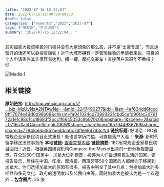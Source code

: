 ```yaml
---
title: "2022-07-16 12:22:04"
date: 2022-07-16T11:00:00+08:00
draft: false
categories: ["moments","2022","2022-07"]
tags: ["朋友圈","生活记录"]
summary: "2022-07-16 12:22:04..."
---
```


其实加拿大投资移民的门槛并没有大家想象的那么高，并不是“土豪专属”，而且运营好的话还可以靠投资赚钱！对于大城市拥有一定管理经验的申请者来说，项目的个人申请条件其实很容易达到。搏一搏，摩托变豪车！直接落户温哥华不香吗？😏

![Media 1](/Moments/photos/2022-07-16/202207161222040.jpg)

## 相关链接

**原始链接:** http://mp.weixin.qq.com/s?__biz=MzUyNzA2NTAwNg==&mid=2247490277&idx=1&sn=4ef634dd6fccc9ff17074e49d0d98b68&chksm=fa041024cd73993221cbd5cefd96fac3079172a1e1c98d1cc18683f2bcc1f66c5053c9b070c0&mpshare=1&scene=2&srcid=0716UXahD4ncpfkLghlcGBtW&sharer_sharetime=1657944936769&sharer_shareid=77848a6b3852ae4dcb6c74ffee84743c#rd
**链接标题:** 好消息：BC省常规企业家移民项目正式重启！低语言学历门槛，可直接落户大温！
**来源:** 新时代留学移民法律事务所
**本地链接:** [查看完整内容](/link_content/2022/07/2022-07-16-1/link_content/)
**链接摘要:** 1BC省常规企业家移民项目回归！近日，根据英国研究机构Compare the Market出具的一份分析报告显示，在全球50个国家中，加拿大位列榜首，被评为人们最想移民生活的国家。该报告显示，居住在中国、印度、摩洛哥、西班牙等50个国家的人都倾向于移民到加拿大。他们选择加拿大的原因有很多，报告中列举了其中几点：包括加拿大的多样性和多元文化、政府的透明度以及公民自由等。同时加拿大也被认为是一个欢迎外...
**包含图片:** 25 张

